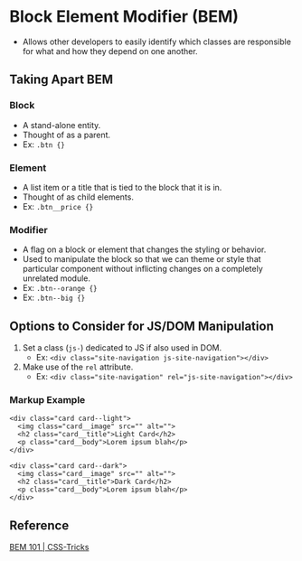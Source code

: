 # Block Element Modifier (BEM)
- Allows other developers to easily identify which classes are responsible for what and how they depend on one another.

## Taking Apart BEM

### Block
- A stand-alone entity.
- Thought of as a parent.
- Ex: `.btn {}`

### Element
- A list item or a title that is tied to the block that it is in.
- Thought of as child elements.
- Ex: `.btn__price {}`

### Modifier
- A flag on a block or element that changes the styling or behavior.
- Used to manipulate the block so that we can theme or style that particular component without inflicting changes on a completely unrelated module.
- Ex: `.btn--orange {}`
- Ex: `.btn--big {}`

## Options to Consider for JS/DOM Manipulation
1. Set a class (`js-`) dedicated to JS if also used in DOM.
    - Ex: `<div class="site-navigation js-site-navigation"></div>`
2. Make use of the `rel` attribute.
    - Ex: `<div class="site-navigation" rel="js-site-navigation"></div>`

### Markup Example
```
<div class="card card--light">
  <img class="card__image" src="" alt="">
  <h2 class="card__title">Light Card</h2>
  <p class="card__body">Lorem ipsum blah</p>
</div>

<div class="card card--dark">
  <img class="card__image" src="" alt="">
  <h2 class="card__title">Dark Card</h2>
  <p class="card__body">Lorem ipsum blah</p>
</div>
```

## Reference
[BEM 101 | CSS-Tricks](https://css-tricks.com/bem-101/)
